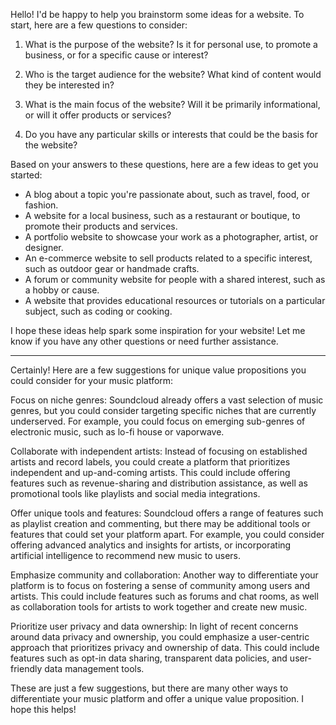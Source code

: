 Hello! I'd be happy to help you brainstorm some ideas for a website. To start, here are a few questions to consider:

1. What is the purpose of the website? Is it for personal use, to promote a business, or for a specific cause or interest?

2. Who is the target audience for the website? What kind of content would they be interested in?

3. What is the main focus of the website? Will it be primarily informational, or will it offer products or services?

4. Do you have any particular skills or interests that could be the basis for the website?

Based on your answers to these questions, here are a few ideas to get you started:

- A blog about a topic you're passionate about, such as travel, food, or fashion.
- A website for a local business, such as a restaurant or boutique, to promote their products and services.
- A portfolio website to showcase your work as a photographer, artist, or designer.
- An e-commerce website to sell products related to a specific interest, such as outdoor gear or handmade crafts.
- A forum or community website for people with a shared interest, such as a hobby or cause.
- A website that provides educational resources or tutorials on a particular subject, such as coding or cooking.

I hope these ideas help spark some inspiration for your website! Let me know if you have any other questions or need further assistance.

---

Certainly! Here are a few suggestions for unique value propositions you could consider for your music platform:

Focus on niche genres: Soundcloud already offers a vast selection of music genres, but you could consider targeting specific niches that are currently underserved. For example, you could focus on emerging sub-genres of electronic music, such as lo-fi house or vaporwave.

Collaborate with independent artists: Instead of focusing on established artists and record labels, you could create a platform that prioritizes independent and up-and-coming artists. This could include offering features such as revenue-sharing and distribution assistance, as well as promotional tools like playlists and social media integrations.

Offer unique tools and features: Soundcloud offers a range of features such as playlist creation and commenting, but there may be additional tools or features that could set your platform apart. For example, you could consider offering advanced analytics and insights for artists, or incorporating artificial intelligence to recommend new music to users.

Emphasize community and collaboration: Another way to differentiate your platform is to focus on fostering a sense of community among users and artists. This could include features such as forums and chat rooms, as well as collaboration tools for artists to work together and create new music.

Prioritize user privacy and data ownership: In light of recent concerns around data privacy and ownership, you could emphasize a user-centric approach that prioritizes privacy and ownership of data. This could include features such as opt-in data sharing, transparent data policies, and user-friendly data management tools.

These are just a few suggestions, but there are many other ways to differentiate your music platform and offer a unique value proposition. I hope this helps!
